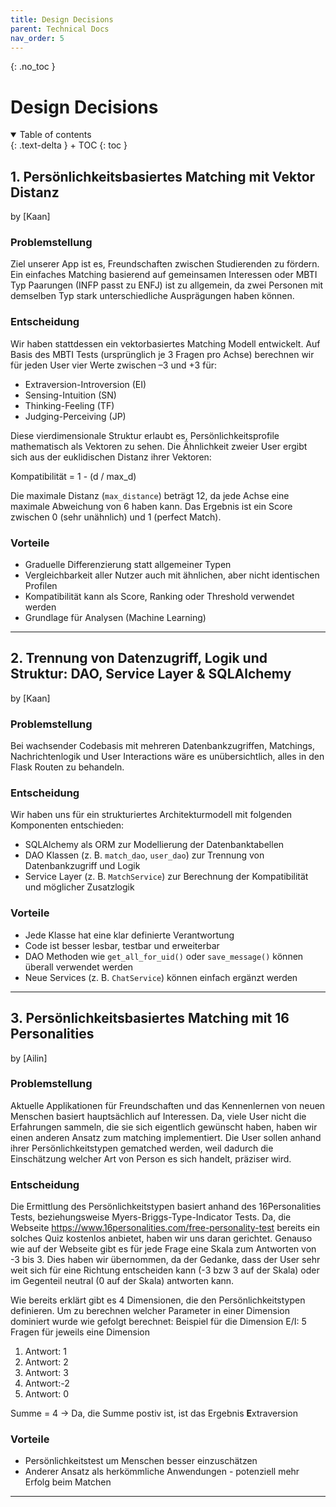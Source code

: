 ```yaml
---
title: Design Decisions
parent: Technical Docs
nav_order: 5
---
```


{: .no_toc }
# Design Decisions

<details open markdown="block">
{: .text-delta }
<summary>Table of contents</summary>
+ TOC
{: toc }
</details>

## 1. Persönlichkeitsbasiertes Matching mit Vektor Distanz
by [Kaan]
### Problemstellung

Ziel unserer App ist es, Freundschaften zwischen Studierenden zu fördern. Ein einfaches Matching basierend auf gemeinsamen Interessen oder MBTI Typ Paarungen (INFP passt zu ENFJ) ist zu allgemein, da zwei Personen mit demselben Typ stark unterschiedliche Ausprägungen haben können.

### Entscheidung

Wir haben stattdessen ein vektorbasiertes Matching Modell entwickelt. Auf Basis des MBTI Tests (ursprünglich je 3 Fragen pro Achse) berechnen wir für jeden User vier Werte zwischen –3 und +3 für:

- Extraversion-Introversion (EI)  
- Sensing-Intuition (SN)  
- Thinking-Feeling (TF)  
- Judging-Perceiving (JP)  

Diese vierdimensionale Struktur erlaubt es, Persönlichkeitsprofile mathematisch als Vektoren zu sehen. Die Ähnlichkeit zweier User ergibt sich aus der euklidischen Distanz ihrer Vektoren:

Kompatibilität = 1 - (d / max_d)

Die maximale Distanz (`max_distance`) beträgt 12, da jede Achse eine maximale Abweichung von 6 haben kann. Das Ergebnis ist ein Score zwischen 0 (sehr unähnlich) und 1 (perfect Match).

### Vorteile

- Graduelle Differenzierung statt allgemeiner Typen
- Vergleichbarkeit aller Nutzer auch mit ähnlichen, aber nicht identischen Profilen
- Kompatibilität kann als Score, Ranking oder Threshold verwendet werden
- Grundlage für Analysen (Machine Learning)

---

## 2. Trennung von Datenzugriff, Logik und Struktur: DAO, Service Layer & SQLAlchemy
by [Kaan]
### Problemstellung

Bei wachsender Codebasis mit mehreren Datenbankzugriffen, Matchings, Nachrichtenlogik und User Interactions wäre es unübersichtlich, alles in den Flask Routen zu behandeln.

### Entscheidung

Wir haben uns für ein strukturiertes Architekturmodell mit folgenden Komponenten entschieden:

- SQLAlchemy als ORM zur Modellierung der Datenbanktabellen
- DAO Klassen (z. B. `match_dao`, `user_dao`) zur Trennung von Datenbankzugriff und Logik
- Service Layer (z. B. `MatchService`) zur Berechnung der Kompatibilität und möglicher Zusatzlogik

### Vorteile

- Jede Klasse hat eine klar definierte Verantwortung  
- Code ist besser lesbar, testbar und erweiterbar  
- DAO Methoden wie `get_all_for_uid()` oder `save_message()` können überall verwendet werden  
- Neue Services (z. B. `ChatService`) können einfach ergänzt werden

---

## 3. Persönlichkeitsbasiertes Matching mit 16 Personalities
by [Ailin]
### Problemstellung

Aktuelle Applikationen für Freundschaften und das Kennenlernen von neuen Menschen basiert hauptsächlich auf Interessen. Da, viele User nicht die Erfahrungen sammeln, die sie sich eigentlich gewünscht haben, haben wir einen anderen Ansatz zum matching implementiert. Die User sollen anhand ihrer Persönlichkeitstypen gematched werden, weil dadurch die Einschätzung welcher Art von Person es sich handelt, präziser wird.  

### Entscheidung
Die Ermittlung des Persönlichkeitstypen basiert anhand des 16Personalities Tests, beziehungsweise Myers-Briggs-Type-Indicator Tests. Da, die Webseite https://www.16personalities.com/free-personality-test bereits ein solches Quiz kostenlos anbietet, haben wir uns daran gerichtet. Genauso wie auf der Webseite gibt es für jede Frage eine Skala zum Antworten von -3 bis 3. Dies haben wir übernommen, da der Gedanke, dass der User sehr weit sich für eine Richtung entscheiden kann (-3 bzw 3 auf der Skala) oder im Gegenteil neutral (0 auf der Skala) antworten kann. 

Wie bereits erklärt gibt es 4 Dimensionen, die den Persönlichkeitstypen definieren. Um zu berechnen welcher Parameter in einer Dimension dominiert wurde wie gefolgt berechnet:
Beispiel für die Dimension E/I:
5 Fragen für jeweils eine Dimension
1. Antwort: 1
2. Antwort: 2
3. Antwort: 3
4. Antwort:-2
5. Antwort: 0

Summe = 4 -> Da, die Summe postiv ist, ist das Ergebnis **E**xtraversion

### Vorteile

- Persönlichkeitstest um Menschen besser einzuschätzen
- Anderer Ansatz als herkömmliche Anwendungen - potenziell mehr Erfolg beim Matchen

---
